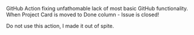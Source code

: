 GitHub Action fixing unfathomable lack of most basic GitHub functionality. When Project Card is moved to Done column - Issue is closed!

Do not use this action, I made it out of spite.